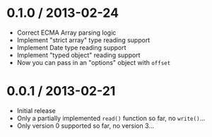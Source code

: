 0.1.0 / 2013-02-24
==================

 - Correct ECMA Array parsing logic
 - Implement "strict array" type reading support
 - Implement Date type reading support
 - Implement "typed object" reading support
 - Now you can pass in an "options" object with `offset`

0.0.1 / 2013-02-21
==================

 - Initial release
 - Only a partially implemented `read()` function so far, no `write()`...
 - Only version 0 supported so far, no version 3...

